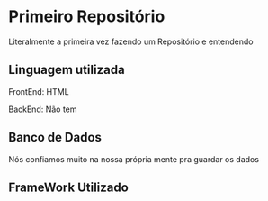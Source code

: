 
# Primeiro Repositório

Literalmente a primeira vez fazendo um Repositório e entendendo




## Linguagem utilizada
FrontEnd: HTML

BackEnd: Não tem
## Banco de Dados
Nós confiamos muito na nossa própria mente pra guardar os dados 
## FrameWork Utilizado


